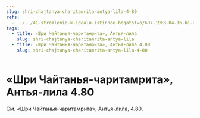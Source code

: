 ```yaml
---
slug: shri-chajtanya-charitamrita-antya-lila-4-80
refs:
  - ../../41-stremlenie-k-idealu-istinnoe-bogatstvo/697-1983-04-16-b1-zhizn-v-stremlenii-k-idealu-obladaet-velichajshej-tsennostyu.md
tags:
  - title: «Шри Чайтанья-чаритамрита», Антья-лила
    slug: shri-chajtanya-charitamrita-antya-lila
  - title: «Шри Чайтанья-чаритамрита», Антья-лила 4.80
    slug: shri-chajtanya-charitamrita-antya-lila-4-80
---
```


# «Шри Чайтанья-чаритамрита», Антья-лила 4.80

См. «Шри Чайтанья-чаритамрита», Антья-лила, 4.80.

